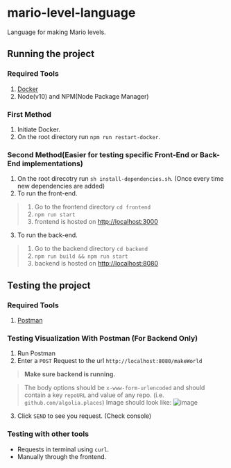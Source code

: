 # mario-level-language
Language for making Mario levels.

## Running the project
### Required Tools
1. [Docker](https://www.docker.com/products/docker-desktop)
2. Node(v10) and NPM(Node Package Manager)

### First Method
1. Initiate Docker.
2. On the root directory run `npm run restart-docker`.

### Second Method(Easier for testing specific Front-End or Back-End implementations)
1. On the root direcotry run `sh install-dependencies.sh`. (Once every time new dependencies are added)
2. To run the front-end.
>1. Go to the frontend directory `cd frontend`
>2. `npm run start`
>3. frontend is hosted on [http://localhost:3000](http://localhost:3000)
3. To run the back-end.
>1. Go to the backend directory `cd backend`
>2. `npm run build && npm run start`
>3. backend is hosted on [http://localhost:8080](http://localhost:8080)

## Testing the project

### Required Tools
1. [Postman](https://www.getpostman.com/downloads/)

### Testing Visualization With Postman (For Backend Only)
1. Run Postman
2. Enter a `POST` Request to the url `http://localhost:8080/makeWorld`
> **Make sure backend is running.**

> The body options should be `x-www-form-urlencoded` and should contain a key `repoURL` and value of any repo. (i.e. `github.com/algolia.places`)
> Image should look like: 
> ![image](https://lh3.googleusercontent.com/nMfj9BUbes7T5DOXwhXAAdbinrUoIUckE1aErHF0IaguquET8sNm7hZLmSm_VJMV39aGjUD8xOoueGIHNhAWF9vlliZLLUeFXUgPvXif3amr2D3lgDApV_kGGkOGTN_IL9YjGSRveW1hhF7hxDsGnGplJfJWeryx_WIkcRSMIZ57bIeP83s6DPywazvOGvoRqryLUV26TYXxOsiG9lQORrVAlU5hnQtN2ux-08MQV3qYNodFyA29_fMsOCj9sCKjQdw-3nZN-I7idaGeS5cvy8Gvi1jjFrkd1R79QziP-n8eMa-7Y-gMKNmJ8UeA5HQtC_Nt1lhHbX6GZZP6GOqshjkTtzJOcWreNXARbniLoALlzEh5O2uK7uT9iq4eTjGhRDHV3Xal5OzUe0xOytCR7IWWC83WGUYNFxxodcIvkDFTuYNAr3SZgGDAmxNPIABmNLKzQxsao3CQyl8EHIIFDwbwsOmJAKe-mYw7vg7H8c78Hj-qhEcuWZDwJXJzOiyz1iX0McX4mjY5YVtPpgPodasVLOXCP7H5nqUtsV5Rc0yH9nxiqmiVbk3NlaDk6Jz-D6wIS2BYv-sNA1Up4k3OdCdbceKxz1xMlROK1l5bcL0gQnZ259d9z7MJ7CZO1NYvrjFn_mb-Qfpqg7ndlASSTtQ6N0uGSmA2H-XaeiI0J3xWqmEGclVFGE8=w1984-h1246-no)
3. Click `SEND` to see you request. (Check console)

### Testing with other tools
- Requests in terminal using `curl`.
- Manually through the frontend.
